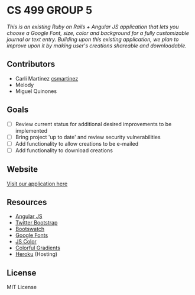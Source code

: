 # CS 499 GROUP 5

*This is an existing Ruby on Rails + Angular JS application that lets you choose a Google Font, size, color and background for a fully customizable journal or text entry. Building upon this existing application, we plan to improve upon it by making user's creations shareable and downloadable.*

## Contributors

* Carli Martinez [csmartinez](https://github.com/csmartinez)
* Melody
* Miguel Quinones

## Goals

- [ ] Review current status for additional desired improvements to be implemented
- [ ] Bring project 'up to date' and review security vulnerabilities
- [ ] Add functionality to allow creations to be e-mailed
- [ ] Add functionality to download creations

## Website

[Visit our application here](http://typelife.herokuapp.com)

## Resources

* [Angular JS](https://angularjs.org/)
* [Twitter Bootstrap](http://getbootstrap.com/)
* [Bootswatch](https://bootswatch.com/cosmo/)
* [Google Fonts](https://www.google.com/fonts)
* [JS Color](http://jscolor.com/)
* [Colorful Gradients](http://colorfulgradients.tumblr.com/)
* [Heroku](https://heroku.com/) (Hosting)

## License

MIT License
